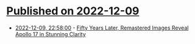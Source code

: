# [Published on 2022-12-09](index.md)

* [2022-12-09, 22:58:00](https://soylentnews.org/article.pl?sid=22/12/08/1520233&from=rss) - [Fifty Years Later, Remastered Images Reveal Apollo 17 in Stunning Clarity](https://soylentnews.org/article.pl?sid=22/12/08/1520233&from=rss)
